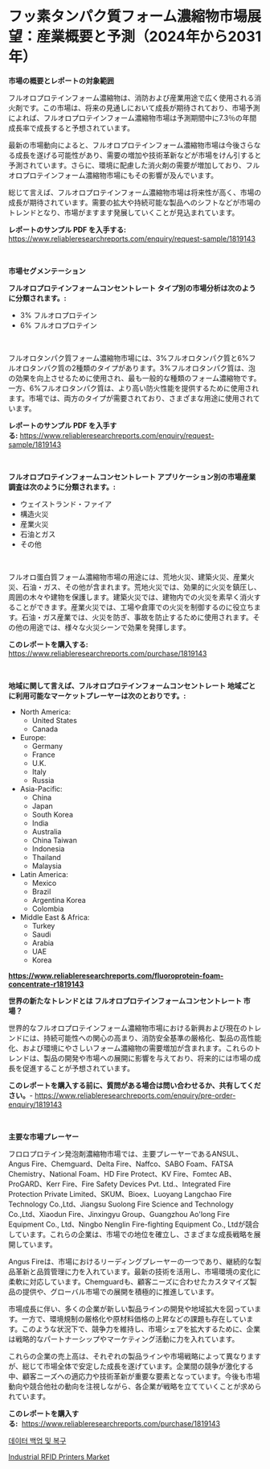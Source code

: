 <p><h1>フッ素タンパク質フォーム濃縮物市場展望：産業概要と予測（2024年から2031年）</h1></p><p><strong>市場の概要とレポートの対象範囲</strong></p>
<p><p>フルオロプロテインフォーム濃縮物は、消防および産業用途で広く使用される消火剤です。この市場は、将来の見通しにおいて成長が期待されており、市場予測によれば、フルオロプロテインフォーム濃縮物市場は予測期間中に7.3％の年間成長率で成長すると予想されています。</p><p>最新の市場動向によると、フルオロプロテインフォーム濃縮物市場は今後さらなる成長を遂げる可能性があり、需要の増加や技術革新などが市場をけん引すると予測されています。さらに、環境に配慮した消火剤の需要が増加しており、フルオロプロテインフォーム濃縮物市場にもその影響が及んでいます。</p><p>総じて言えば、フルオロプロテインフォーム濃縮物市場は将来性が高く、市場の成長が期待されています。需要の拡大や持続可能な製品へのシフトなどが市場のトレンドとなり、市場がますます発展していくことが見込まれています。</p></p>
<p><strong>レポートのサンプル PDF を入手する:</strong> <a href="https://www.reliableresearchreports.com/enquiry/request-sample/1819143">https://www.reliableresearchreports.com/enquiry/request-sample/1819143</a></p>
<p>&nbsp;</p>
<p><strong>市場セグメンテーション</strong></p>
<p><strong>フルオロプロテインフォームコンセントレート タイプ別の市場分析は次のように分類されます。:</strong></p>
<p><ul><li>3% フルオロプロテイン</li><li>6% フルオロプロテイン</li></ul></p>
<p>&nbsp;</p>
<p><p>フルオロタンパク質フォーム濃縮物市場には、3%フルオロタンパク質と6%フルオロタンパク質の2種類のタイプがあります。3%フルオロタンパク質は、泡の効果を向上させるために使用され、最も一般的な種類のフォーム濃縮物です。一方、6%フルオロタンパク質は、より高い防火性能を提供するために使用されます。市場では、両方のタイプが需要されており、さまざまな用途に使用されています。</p></p>
<p><strong>レポートのサンプル PDF を入手する:</strong>&nbsp;<a href="https://www.reliableresearchreports.com/enquiry/request-sample/1819143">https://www.reliableresearchreports.com/enquiry/request-sample/1819143</a></p>
<p>&nbsp;</p>
<p><strong> フルオロプロテインフォームコンセントレート アプリケーション別の市場産業調査は次のように分類されます。:</strong></p>
<p><ul><li>ウェイストランド・ファイア</li><li>構造火災</li><li>産業火災</li><li>石油とガス</li><li>その他</li></ul></p>
<p>&nbsp;</p>
<p><p>フルオロ蛋白質フォーム濃縮物市場の用途には、荒地火災、建築火災、産業火災、石油・ガス、その他が含まれます。荒地火災では、効果的に火災を鎮圧し、周囲の木々や建物を保護します。建築火災では、建物内での火災を素早く消火することができます。産業火災では、工場や倉庫での火災を制御するのに役立ちます。石油・ガス産業では、火災を防ぎ、事故を防止するために使用されます。その他の用途では、様々な火災シーンで効果を発揮します。</p></p>
<p><strong>このレポートを購入する:</strong>&nbsp; <a href="https://www.reliableresearchreports.com/purchase/1819143">https://www.reliableresearchreports.com/purchase/1819143</a></p>
<p>&nbsp;</p>
<p><strong>地域に関して言えば、フルオロプロテインフォームコンセントレート 地域ごとに利用可能なマーケットプレーヤーは次のとおりです。:</strong></p>
<p><ul>
    <li>
        North America:
        <ul>
            <li>United States</li>
            <li>Canada</li>
        </ul>
    </li>
    <li>
        Europe:
        <ul>
            <li>Germany</li>
            <li>France</li>
            <li>U.K.</li>
            <li>Italy</li>
            <li>Russia</li>
        </ul>
    </li>
    <li>
        Asia-Pacific:
        <ul>
            <li>China</li>
            <li>Japan</li>
            <li>South Korea</li>
            <li>India</li>
            <li>Australia</li>
            <li>China Taiwan</li>
            <li>Indonesia</li>
            <li>Thailand</li>
            <li>Malaysia</li>
        </ul>
    </li>
    <li>
        Latin America:
        <ul>
            <li>Mexico</li>
            <li>Brazil</li>
            <li>Argentina Korea</li>
            <li>Colombia</li>
        </ul>
    </li>
    <li>
        Middle East & Africa:
        <ul>
            <li>Turkey</li>
            <li>Saudi</li>
            <li>Arabia</li>
            <li>UAE</li>
            <li>Korea</li>
        </ul>
    </li>
    </ul></p>
<p><strong><a href="https://www.reliableresearchreports.com/fluoroprotein-foam-concentrate-r1819143">https://www.reliableresearchreports.com/fluoroprotein-foam-concentrate-r1819143</a></strong>&nbsp;</p>
<p><strong>世界の新たなトレンドとは フルオロプロテインフォームコンセントレート 市場？</strong></p>
<p><p>世界的なフルオロプロテインフォーム濃縮物市場における新興および現在のトレンドには、持続可能性への関心の高まり、消防安全基準の厳格化、製品の高性能化、および環境にやさしいフォーム濃縮物の需要増加が含まれます。これらのトレンドは、製品の開発や市場への展開に影響を与えており、将来的には市場の成長を促進することが予想されています。</p></p>
<p><strong>このレポートを購入する前に、質問がある場合は問い合わせるか、共有してください。</strong>- <a href="https://www.reliableresearchreports.com/enquiry/pre-order-enquiry/1819143">https://www.reliableresearchreports.com/enquiry/pre-order-enquiry/1819143</a></p>
<p>&nbsp;</p>
<p><strong>主要な市場プレーヤー</strong></p>
<p><p>フロロプロテイン発泡剤濃縮物市場では、主要プレーヤーであるANSUL、Angus Fire、Chemguard、Delta Fire、Naffco、SABO Foam、FATSA Chemistry、National Foam、HD Fire Protect、KV Fire、Fomtec AB、ProGARD、Kerr Fire、Fire Safety Devices Pvt. Ltd.、Integrated Fire Protection Private Limited、SKUM、Bioex、Luoyang Langchao Fire Technology Co.,Ltd、Jiangsu Suolong Fire Science and Technology Co.,Ltd、Xiaodun Fire、Jinxingyu Group、Guangzhou Ao'long Fire Equipment Co., Ltd、Ningbo Nenglin Fire-fighting Equipment Co., Ltdが競合しています。これらの企業は、市場での地位を確立し、さまざまな成長戦略を展開しています。</p><p>Angus Fireは、市場におけるリーディングプレーヤーの一つであり、継続的な製品革新と品質管理に力を入れています。最新の技術を活用し、市場環境の変化に柔軟に対応しています。Chemguardも、顧客ニーズに合わせたカスタマイズ製品の提供や、グローバル市場での展開を積極的に推進しています。</p><p>市場成長に伴い、多くの企業が新しい製品ラインの開発や地域拡大を図っています。一方で、環境規制の厳格化や原材料価格の上昇などの課題も存在しています。このような状況下で、競争力を維持し、市場シェアを拡大するために、企業は戦略的なパートナーシップやマーケティング活動に力を入れています。</p><p>これらの企業の売上高は、それぞれの製品ラインや市場戦略によって異なりますが、総じて市場全体で安定した成長を遂げています。企業間の競争が激化する中、顧客ニーズへの適応力や技術革新が重要な要素となっています。今後も市場動向や競合他社の動向を注視しながら、各企業が戦略を立てていくことが求められています。</p></p>
<p><strong>このレポートを購入する:</strong>&nbsp;&nbsp;<a href="https://www.reliableresearchreports.com/purchase/1819143">https://www.reliableresearchreports.com/purchase/1819143</a></p>
<p><p><a href="https://github.com/lzuwsfreyoq70/Market-Research-Report-List-1/blob/main/613256627087.md">데이터 백업 및 복구</a></p><p><a href="https://github.com/santosh758595/Market-Research-Report-List-4/blob/main/industrial-rfid-printers-market.md">Industrial RFID Printers Market</a></p></p>